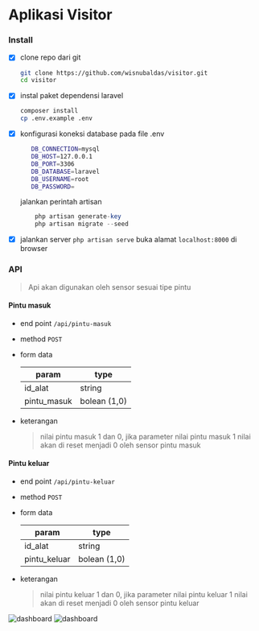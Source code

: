 # Aplikasi Visitor

 ### Install 
 - [x] clone repo dari git
    ```bash
    git clone https://github.com/wisnubaldas/visitor.git
    cd visitor
    ```
 - [x] instal paket dependensi laravel
    ```bash 
    composer install
    cp .env.example .env
    ```
 - [x] konfigurasi koneksi database pada file .env
	 ```bash
        DB_CONNECTION=mysql
        DB_HOST=127.0.0.1
        DB_PORT=3306
        DB_DATABASE=laravel
        DB_USERNAME=root
        DB_PASSWORD=
	 ```
    jalankan perintah artisan
    ```php
        php artisan generate-key
        php artisan migrate --seed
    ```
 - [x] jalankan server
 ```php artisan serve```
 buka alamat ```localhost:8000``` di browser

 ### API
 > Api akan digunakan oleh sensor sesuai tipe pintu
 #### Pintu masuk
 - end point ``` /api/pintu-masuk ```
 - method ```POST```
 - form data
   
   |param|type|
   |--|--|
   |id_alat|string  |
   |pintu_masuk|bolean (1,0) |
 - keterangan
   > nilai pintu masuk 1 dan 0, jika parameter nilai pintu masuk 1 nilai akan 
   > di reset menjadi 0 oleh sensor pintu masuk

#### Pintu keluar
 - end point ``` /api/pintu-keluar ```
 - method ```POST```
 - form data

   |param|type|
   |--|--|
   |id_alat|string  |
   |pintu_keluar|bolean (1,0) |
 - keterangan
   > nilai pintu keluar 1 dan 0, jika parameter nilai pintu keluar 1 nilai akan 
   > di reset menjadi 0 oleh sensor pintu keluar

![dashboard](/screen/dashboard.png)
![dashboard](/screen/detail.png)
